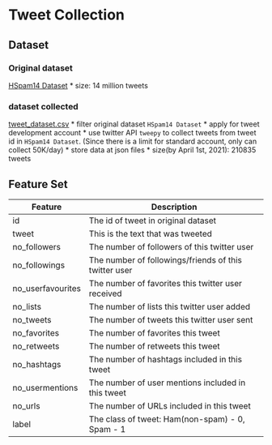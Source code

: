 # Tweet Collection

## Dataset
### Original dataset
[HSpam14 Dataset](https://www3.ntu.edu.sg/home/AXSun/datasets.html)
    * size: 14 million tweets

### dataset collected 
[tweet_dataset.csv](https://drive.google.com/drive/u/3/folders/1uSQ58FxUK02vkOo9KkIkW7Qz2WukuLec)
    * filter original dataset `HSpam14 Dataset`
    * apply for tweet development account
    * use twitter API `tweepy` to collect tweets from tweet id in `HSpam14 Dataset`. (Since there is a limit for standard account, only can collect 50K/day)
    * store data at json files
    * size(by April 1st, 2021): 210835 tweets

## Feature Set
| Feature | Description |
| --- | --- |
| id | The id of tweet in original dataset |
| tweet | This is the text that was tweeted |
| no_followers | The number of followers of this twitter user |
| no_followings | The number of followings/friends of this twitter user |
| no_userfavourites | The number of favorites this twitter user received |
| no_lists | The number of lists this twitter user added |
| no_tweets | The number of tweets this twitter user sent |
| no_favorites | The number of favorites this tweet |
| no_retweets | The number of retweets this tweet |
| no_hashtags | The number of hashtags included in this tweet |
| no_usermentions | The number of user mentions included in this tweet |
| no_urls | The number of URLs included in this tweet |
| label | The class of tweet: Ham(non-spam) - 0, Spam - 1 |

